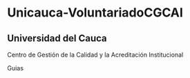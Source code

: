 # Unicauca-VoluntariadoCGCAI
## Universidad del Cauca
Centro de Gestión de la Calidad y la Acreditación Institucional

Guias
